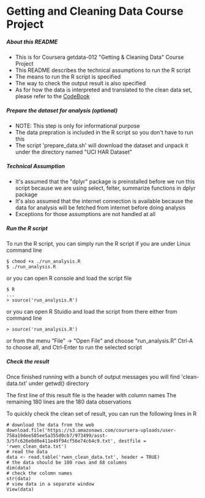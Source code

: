 # Getting and Cleaning Data Course Project

##### About this README
* This is for Coursera getdata-012 "Getting & Cleaning Data" Course Project
* This README describes the technical assumptions to run the R script
* The means to run the R script is specified
* The way to check the output result is also specified
* As for how the data is interpreted and translated to the clean data set, please refer to the [CodeBook](CodeBook.md)

##### Prepare the dataset for analysis (optional)
* NOTE: This step is only for informational purpose
* The data prepration is included in the R script so you don't have to run this
* The script 'prepare_data.sh' will download the dataset and unpack it under the directory named "UCI HAR Dataset"

##### Technical Assumption
* It's assumed that the "dplyr" package is preinstalled before we run this script because we are using select, felter, summarize functions in dplyr package
* It's also assumed that the internet connection is available because the data for analysis will be fetched from internet before doing analysis
* Exceptions for those assumptions are not handled at all

##### Run the R script
To run the R script, you can simply run the R script if you are under Linux command line
~~~
$ chmod +x ./run_analysis.R
$ ./run_analysis.R
~~~

or you can open R console and load the script file
~~~
$ R
...
> source('run_analysis.R')
~~~

or you can open R Stuidio and load the script from there
either from command line
~~~
> source('run_analysis.R')
~~~
or from the menu "File" -> "Open File" and choose "run_analysis.R"
Ctrl-A to choose all, and Ctrl-Enter to run the selected script

##### Check the result
Once finished running with a bunch of output messages
you will find 'clean-data.txt' under getwd() directory

The first line of this result file is the header with column names
The remaining 180 lines are the 180 data observations

To quickly check the clean set of result, you can run the following lines in R
~~~
# download the data from the web
download.file('https://s3.amazonaws.com/coursera-uploads/user-758a19dee505ee5a355d0cb7/973499/asst-3/5fc626e0d0e411e49f94cf56e74c64c9.txt', destfile = 'rwen_clean_data.txt')
# read the data
data <- read.table('rwen_clean_data.txt', header = TRUE)
# the data should be 180 rows and 68 columns
dim(data)
# check the colomn names
str(data)
# view data in a separate window
View(data)
~~~
